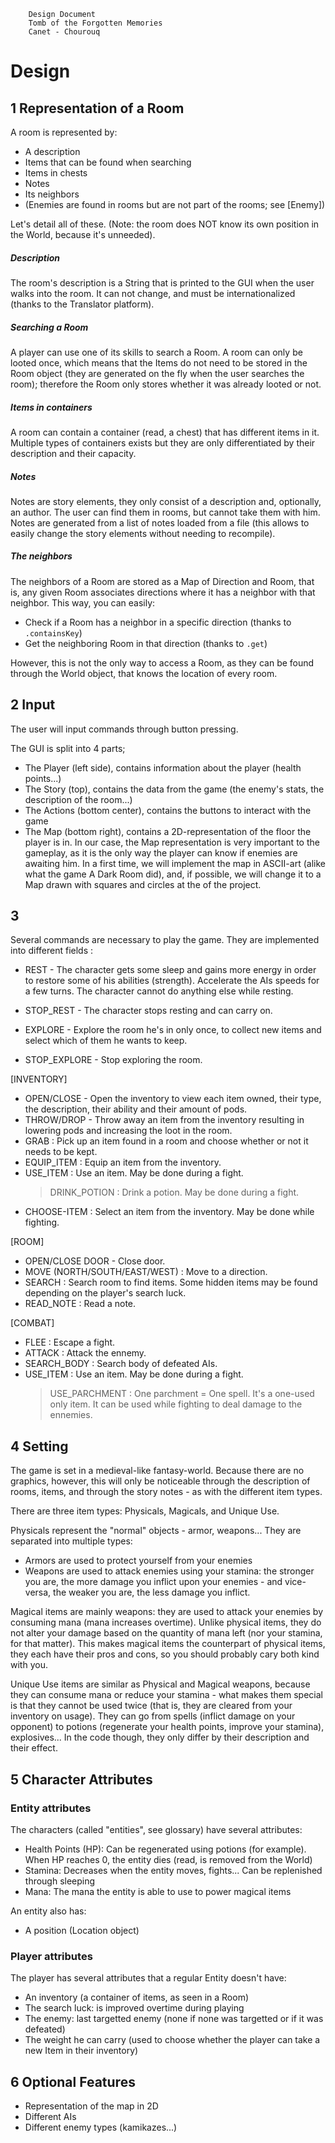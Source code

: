 		Design Document
		Tomb of the Forgotten Memories
		Canet - Chourouq

# Design

## 1 Representation of a Room

A room is represented by:

 - A description
 - Items that can be found when searching
 - Items in chests
 - Notes
 - Its neighbors
 - (Enemies are found in rooms but are not part of the rooms; see \[Enemy\])

Let's detail all of these. (Note: the room does NOT know its own position in the World, because it's unneeded).

##### Description

The room's description is a String that is printed to the GUI when the user walks into the room. It can not change, and must be internationalized (thanks to the Translator platform).

##### Searching a Room

A player can use one of its skills to search a Room. A room can only be looted once, which means that the Items do not need to be stored in the Room object (they are generated on the fly when the user searches the room); therefore the Room only stores whether it was already looted or not.

##### Items in containers

A room can contain a container (read, a chest) that has different items in it. Multiple types of containers exists but they are only differentiated by their description and their capacity.

##### Notes

Notes are story elements, they only consist of a description and, optionally, an author. The user can find them in rooms, but cannot take them with him. Notes are generated from a list of notes loaded from a file (this allows to easily change the story elements without needing to recompile).

##### The neighbors

The neighbors of a Room are stored as a Map of Direction and Room, that is, any given Room associates directions where it has a neighbor with that neighbor. This way, you can easily:

 - Check if a Room has a neighbor in a specific direction (thanks to `.containsKey`)
 - Get the neighboring Room in that direction (thanks to `.get`)

However, this is not the only way to access a Room, as they can be found through the World object, that knows the location of every room.

## 2 Input

The user will input commands through button pressing.

The GUI is split into 4 parts;

 - The Player (left side), contains information about the player (health points...)
 - The Story (top), contains the data from the game (the enemy's stats, the description of the room...)
 - The Actions (bottom center), contains the buttons to interact with the game
 - The Map (bottom right), contains a 2D-representation of the floor the player is in. In our case, the Map representation is very important to the gameplay, as it is the only way the player can know if enemies are awaiting him. In a first time, we will implement the map in ASCII-art (alike what the game A Dark Room did), and, if possible, we will change it to a Map drawn with squares and circles at the of the project.

## 3

Several commands are necessary to play the game. They are implemented into different fields :

- REST - The character gets some sleep and gains more energy in order to restore some of his abilities (strength). Accelerate the AIs speeds for a few turns. The character cannot do anything else while resting.
- STOP_REST - The character stops resting and can carry on.

- EXPLORE - Explore the room he's in only once, to collect new items and select which of them he wants to keep.
- STOP_EXPLORE - Stop exploring the room.

[INVENTORY]
- OPEN/CLOSE - Open the inventory to view each item owned, their type, the description, their ability and their amount of pods.
- THROW/DROP - Throw away an item from the inventory resulting in lowering pods and increasing the loot in the room.
- GRAB : Pick up an item found in a room and choose whether or not it needs to be kept. 
- EQUIP_ITEM : Equip an item from the inventory.
- USE_ITEM : Use an item. May be done during a fight.
	> DRINK_POTION : Drink a potion. May be done during a fight.
- CHOOSE-ITEM : Select an item from the inventory. May be done while fighting.

[ROOM]
- OPEN/CLOSE DOOR - Close door.
- MOVE (NORTH/SOUTH/EAST/WEST) : Move to a direction.
- SEARCH : Search room to find items. Some hidden items may be found depending on the player's search luck.
- READ_NOTE : Read a note. 

[COMBAT]
- FLEE : Escape a fight.
- ATTACK : Attack the ennemy.
- SEARCH_BODY : Search body of defeated AIs.
- USE_ITEM : Use an item. May be done during a fight.
	> USE_PARCHMENT : One parchment = One spell. It's a one-used only item. It can be 	used while fighting to deal damage to the ennemies.

## 4 Setting

The game is set in a medieval-like fantasy-world. Because there are no graphics, however, this will only be noticeable through the description of rooms, items, and through the story notes - as with the different item types.

There are three item types: Physicals, Magicals, and Unique Use.

Physicals represent the "normal" objects - armor, weapons... They are separated into multiple types:
 - Armors are used to protect yourself from your enemies
 - Weapons are used to attack enemies using your stamina: the stronger you are, the more damage you inflict upon your enemies - and vice-versa, the weaker you are, the less damage you inflict.

Magical items are mainly weapons: they are used to attack your enemies by consuming mana (mana increases overtime). Unlike physical items, they do not alter your damage based on the quantity of mana left (nor your stamina, for that matter). This makes magical items the counterpart of physical items, they each have their pros and cons, so you should probably cary both kind with you.

Unique Use items are similar as Physical and Magical weapons, because they can consume mana or reduce your stamina - what makes them special is that they cannot be used twice (that is, they are cleared from your inventory on usage). They can go from spells (inflict damage on your opponent) to potions (regenerate your health points, improve your stamina), explosives... In the code though, they only differ by their description and their effect.

## 5 Character Attributes

### Entity attributes

The characters (called "entities", see glossary) have several attributes:

 - Health Points (HP): Can be regenerated using potions (for example). When HP reaches 0, the entity dies (read, is removed from the World)
 - Stamina: Decreases when the entity moves, fights... Can be replenished through sleeping
 - Mana: The mana the entity is able to use to power magical items

An entity also has:

 - A position (Location object)

### Player attributes

The player has several attributes that a regular Entity doesn't have:

 - An inventory (a container of items, as seen in a Room)
 - The search luck: is improved overtime during playing
 - The enemy: last targetted enemy (none if none was targetted or if it was defeated)
 - The weight he can carry (used to choose whether the player can take a new Item in their inventory)

## 6 Optional Features

 - Representation of the map in 2D
 - Different AIs
 - Different enemy types (kamikazes...)


